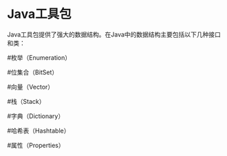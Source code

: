 # Java工具包
Java工具包提供了强大的数据结构。在Java中的数据结构主要包括以下几种接口和类：

#枚举（Enumeration） 

#位集合（BitSet）

#向量（Vector）

#栈（Stack）

#字典（Dictionary）

#哈希表（Hashtable）

#属性（Properties）
